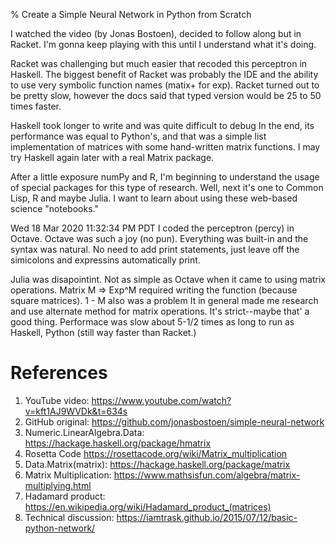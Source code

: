 
%	Create a Simple Neural Network in Python from Scratch

I watched the video (by Jonas Bostoen), decided to follow along but in Racket. I'm gonna keep playing
with this until I understand what it's doing. 

Racket was challenging but much easier that recoded this perceptron in Haskell.  The biggest benefit
of Racket was probably the IDE and the ability to use very symbolic function 
names (matix+ for exp). Racket turned out to be pretty slow, however the docs
said that typed version would be 25 to 50 times faster.

Haskell took longer to write and was quite difficult to debug  In the end, its
performance was equal to Python's, and that was a  simple list implementation of matrices
with some hand-written matrix functions.  I may try Haskell again later with a 
real Matrix package.

After a little exposure numPy and R, I'm beginning to understand the usage of special packages
for this type of research.  Well, next it's one to Common Lisp, R and  maybe Julia.
I want to learn about using these web-based science "notebooks." 

Wed 18 Mar 2020 11:32:34 PM PDT
I coded the perceptron (percy) in Octave.  Octave was such a joy (no pun). Everything was built-in and the syntax was natural. No need to add print statements, just leave off the simicolons and expressins automatically print.

Julia was disapointint. Not as simple as Octave when it came to using matrix operations.  Matrix M => Exp^M required writing the function (because square matrices). 1 - M also was a problem It 
in general made me research and use alternate method for matrix operations.  It's strict--maybe that' a good thing.  Performace was slow about 5-1/2 times as long to run as Haskell, Python (still way faster than Racket.) 


# References #

1. YouTube video:              https://www.youtube.com/watch?v=kft1AJ9WVDk&t=634s
2. GitHub original:            https://github.com/jonasbostoen/simple-neural-network
3. Numeric.LinearAlgebra.Data: https://hackage.haskell.org/package/hmatrix
4. Rosetta Code                https://rosettacode.org/wiki/Matrix_multiplication
5. Data.Matrix(matrix):        https://hackage.haskell.org/package/matrix
6. Matrix Multiplication:      https://www.mathsisfun.com/algebra/matrix-multiplying.html
7. Hadamard product:           https://en.wikipedia.org/wiki/Hadamard_product_(matrices)
8. Technical discussion:       https://iamtrask.github.io/2015/07/12/basic-python-network/
